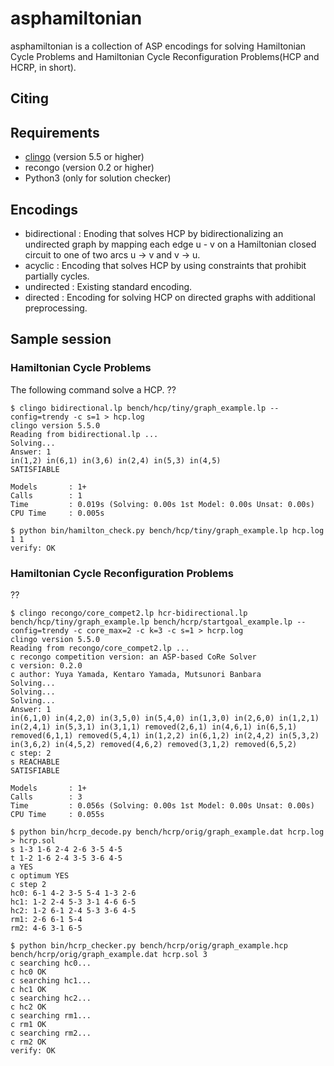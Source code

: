 # asphamiltonian
asphamiltonian is a collection of ASP encodings for solving Hamiltonian Cycle Problems and Hamiltonian Cycle Reconfiguration Problems(HCP and HCRP, in short).
## Citing
## Requirements
   + [clingo](https://potassco.org/clingo/) (version 5.5 or higher)
   + recongo (version 0.2 or higher)
   + Python3 (only for solution checker)
## Encodings
   + bidirectional : Enoding that solves HCP by bidirectionalizing an undirected graph by mapping each edge u - v on a Hamiltonian closed circuit to one of two arcs u → v and v → u.
   + acyclic : Encoding that solves HCP by using constraints that prohibit partially cycles.
   + undirected : Existing standard encoding.
   + directed : Encoding for solving HCP on directed graphs with additional preprocessing.
## Sample session
### Hamiltonian Cycle Problems
The following command solve a HCP. ??
```
$ clingo bidirectional.lp bench/hcp/tiny/graph_example.lp --config=trendy -c s=1 > hcp.log
clingo version 5.5.0
Reading from bidirectional.lp ...
Solving...
Answer: 1
in(1,2) in(6,1) in(3,6) in(2,4) in(5,3) in(4,5)
SATISFIABLE

Models       : 1+
Calls        : 1
Time         : 0.019s (Solving: 0.00s 1st Model: 0.00s Unsat: 0.00s)
CPU Time     : 0.005s

$ python bin/hamilton_check.py bench/hcp/tiny/graph_example.lp hcp.log 1 1
verify: OK
```
### Hamiltonian Cycle Reconfiguration Problems
??
```
$ clingo recongo/core_compet2.lp hcr-bidirectional.lp bench/hcp/tiny/graph_example.lp bench/hcrp/startgoal_example.lp --config=trendy -c core_max=2 -c k=3 -c s=1 > hcrp.log
clingo version 5.5.0
Reading from recongo/core_compet2.lp ...
c recongo competition version: an ASP-based CoRe Solver
c version: 0.2.0
c author: Yuya Yamada, Kentaro Yamada, Mutsunori Banbara
Solving...
Solving...
Solving...
Answer: 1
in(6,1,0) in(4,2,0) in(3,5,0) in(5,4,0) in(1,3,0) in(2,6,0) in(1,2,1) in(2,4,1) in(5,3,1) in(3,1,1) removed(2,6,1) in(4,6,1) in(6,5,1) removed(6,1,1) removed(5,4,1) in(1,2,2) in(6,1,2) in(2,4,2) in(5,3,2) in(3,6,2) in(4,5,2) removed(4,6,2) removed(3,1,2) removed(6,5,2)
c step: 2
s REACHABLE
SATISFIABLE

Models       : 1+
Calls        : 3
Time         : 0.056s (Solving: 0.00s 1st Model: 0.00s Unsat: 0.00s)
CPU Time     : 0.055s

$ python bin/hcrp_decode.py bench/hcrp/orig/graph_example.dat hcrp.log > hcrp.sol  
s 1-3 1-6 2-4 2-6 3-5 4-5
t 1-2 1-6 2-4 3-5 3-6 4-5
a YES
c optimum YES
c step 2
hc0: 6-1 4-2 3-5 5-4 1-3 2-6
hc1: 1-2 2-4 5-3 3-1 4-6 6-5
hc2: 1-2 6-1 2-4 5-3 3-6 4-5
rm1: 2-6 6-1 5-4
rm2: 4-6 3-1 6-5

$ python bin/hcrp_checker.py bench/hcrp/orig/graph_example.hcp bench/hcrp/orig/graph_example.dat hcrp.sol 3
c searching hc0...
c hc0 OK
c searching hc1...
c hc1 OK
c searching hc2...
c hc2 OK
c searching rm1...
c rm1 OK
c searching rm2...
c rm2 OK
verify: OK
```